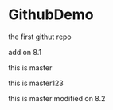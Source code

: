 # GithubDemo
the first githut repo

add on 8.1

this is master

this is master123

this is master modified on 8.2
